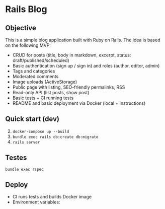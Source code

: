 # Rails Blog

## Objective
This is a simple blog application built with Ruby on Rails. The idea is based on the following MVP:

- CRUD for posts (title, body in markdown, excerpt, status: draft/published/scheduled)
- Basic authentication (sign up / sign in) and roles (author, editor, admin)
- Tags and categories
- Moderated comments
- Image uploads (ActiveStorage)
- Public page with listing, SEO-friendly permalinks, RSS
- Read-only API (list posts, show post)
- Basic tests + CI running tests
- README and basic deployment via Docker (local + instructions)

## Quick start (dev)
2. `docker-compose up --build`
3. `bundle exec rails db:create db:migrate`
4. `rails server`

## Testes
`bundle exec rspec`

## Deploy
- CI runs tests and builds Docker image
- Environment variables:
